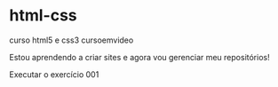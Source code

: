 # html-css
 curso html5 e css3 cursoemvideo

Estou aprendendo a criar sites e agora vou gerenciar meu repositórios!

<a hrf="https://dtenessee.github.io/html-css/exercicios/001/index.html"> Executar o exercício 001 </a>
